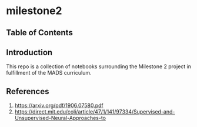 # milestone2

## Table of Contents

## Introduction
This repo is a collection of notebooks surrounding the Milestone 2 project in fulfillment of the MADS curriculum.

##  References
1. https://arxiv.org/pdf/1906.07580.pdf
2. https://direct.mit.edu/coli/article/47/1/141/97334/Supervised-and-Unsupervised-Neural-Approaches-to